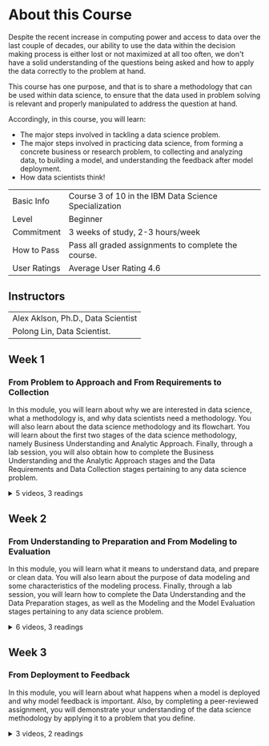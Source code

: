 # **About this Course**

Despite the recent increase in computing power and access to data over the last couple of decades, our ability to use the data within the decision making process is either lost or not maximized at all too often, we don't have a solid understanding of the questions being asked and how to apply the data correctly to the problem at hand.

This course has one purpose, and that is to share a methodology that can be used within data science, to ensure that the data used in problem solving is relevant and properly manipulated to address the question at hand.

Accordingly, in this course, you will learn:

- The major steps involved in tackling a data science problem.
- The major steps involved in practicing data science, from forming a concrete business or research problem, to collecting and analyzing data, to building a model, and understanding the feedback after model deployment.
- How data scientists think!

|             |                                                       |
|-------------|-------------------------------------------------------|
|Basic Info   |Course 3 of 10 in the IBM Data Science Specialization  |
|Level        |Beginner                                               |
|Commitment   |3 weeks of study, 2-3 hours/week                       |
|How to Pass  |Pass all graded assignments to complete the course.    |
|User Ratings |Average User Rating 4.6                               | 

## Instructors
|                                                        |  
|--------------------------------------------------------|
|Alex Aklson, Ph.D., Data Scientist                      |
|Polong Lin, Data Scientist.                             |



## Week 1

### From Problem to Approach and From Requirements to Collection

In this module, you will learn about why we are interested in data science, what a methodology is, and why data scientists need a methodology. You will also learn about the data science methodology and its flowchart. You will learn about the first two stages of the data science methodology, namely Business Understanding and Analytic Approach. Finally, through a lab session, you will also obtain how to complete the Business Understanding and the Analytic Approach stages and the Data Requirements and Data Collection stages pertaining to any data science problem.

<details>
<summary>5 videos, 3 readings</summary>
  
1. **Reading:** Syllabus
2. [Video: Welcome](https://www.coursera.org/lecture/data-science-methodology/welcome-lMNmc)
3. **Ungraded Plugin:** Introduction to CRISP - DM
4. **Video:** Business Understanding
5. **Video:** Analytic Approach
6. **LTI Item:** Lab: From Problem to Approach
7. **Reading:** Lesson Summary
8. **Video:** Data Requirements
9. **Video:** Data Collection
10. **LTI Item:** From Requirements to Collection
11. **Reading:** Lesson Summary
</details>

## Week 2

### From Understanding to Preparation and From Modeling to Evaluation

In this module, you will learn what it means to understand data, and prepare or clean data. You will also learn about the purpose of data modeling and some characteristics of the modeling process. Finally, through a lab session, you will learn how to complete the Data Understanding and the Data Preparation stages, as well as the Modeling and the Model Evaluation stages pertaining to any data science problem.

<details>
<summary>6 videos, 3 readings</summary>
  
1. [Video: Data Understanding](https://www.coursera.org/lecture/data-science-methodology/data-understanding-4NFql)
2. **Video:** Data Preparation - Concepts
3. **Reading:** Correction
4. **Video:** Data Preparation - Case Study
5. **LTI Item:** From Understanding to Preparation
6. **Reading:** Lesson Summary
7. **Video:** Modeling - Concepts
8. **Video:** Modeling - Case Study
9. **Video:** Evaluation
10. **LTI Item:** From Modeling to Evaluation
11. **Reading:** Lesson Summary
</details>

## Week 3

### From Deployment to Feedback

In this module, you will learn about what happens when a model is deployed and why model feedback is important. Also, by completing a peer-reviewed assignment, you will demonstrate your understanding of the data science methodology by applying it to a problem that you define.

<details>
<summary>3 videos, 2 readings</summary>
  
1. [Video: Deployment](https://www.coursera.org/lecture/data-science-methodology/deployment-qNosf)
2. **Video:** Feedback
3. **Video:** Course Summary
4. **Reading:** Lesson Summary
5. **Reading:** IBM Digital Badge
</details>
